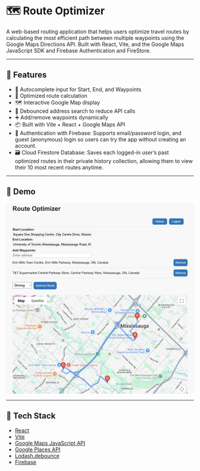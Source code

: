 # 🗺️ Route Optimizer

A web-based routing application that helps users optimize travel routes by calculating the most efficient path between multiple waypoints using the Google Maps Directions API. Built with React, Vite, and the Google Maps JavaScript SDK and Firebase Authentication and FireStore.

---

## 🚀 Features

- 📍 Autocomplete input for Start, End, and Waypoints
- 🔁 Optimized route calculation
- 🗺️ Interactive Google Map display
- 🧠 Debounced address search to reduce API calls
- ➕ Add/remove waypoints dynamically
- 📦 Built with Vite + React + Google Maps API
- 🔐 Authentication with Firebase: Supports email/password login, and guest (anonymous) login so users can try the app without creating an account.
- 🗃️ Cloud Firestore Database: Saves each logged-in user’s past optimized routes in their private history collection, allowing them to view their 10 most recent routes anytime.

---

## 📸 Demo

![screenshot](./Route_op.webp)

---

## 🧰 Tech Stack

- [React](https://react.dev/)
- [Vite](https://vitejs.dev/)
- [Google Maps JavaScript API](https://developers.google.com/maps/documentation/javascript/overview)
- [Google Places API](https://developers.google.com/maps/documentation/places/web-service/overview)
- [Lodash.debounce](https://lodash.com/docs/4.17.15#debounce)
- [Firebase](https://firebase.google.com/)
